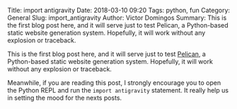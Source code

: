 Title: import antigravity
Date: 2018-03-10 09:20
Tags: python, fun
Category: General
Slug: import_antigravity
Author: Victor Domingos
Summary: This is the first blog post here, and it will serve just to test Pelican, a Python-based static website generation system. Hopefully, it will work without any explosion or traceback.

This is the first blog post here, and it will serve just to test [Pelican](https://blog.getpelican.com), a Python-based static website generation system. Hopefully, it will work without any explosion or traceback.

Meanwhile, if you are reading this post, I strongly encourage you to open the Python REPL and run the `import antigravity` statement. It really help us in setting the mood for the nexts posts.
